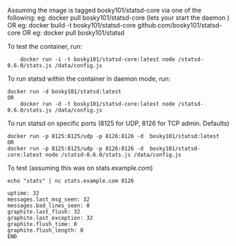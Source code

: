 Assuming the image is tagged bosky101/statsd-core via one of the following:
eg: docker pull bosky101/statsd-core (lets your start the daemon )
OR
eg: docker build -t bosky101/statsd-core github.com/bosky101/statsd-core
OR 
eg: docker pull bosky101/statsd

To test the container, run:

        docker run -i -t bosky101/statsd-core:latest node /statsd-0.6.0/stats.js /data/config.js

To run statsd within the container in daemon mode, run:

	docker run -d bosky101/statsd:latest
	OR
        docker run -d -t bosky101/statsd-core:latest node /statsd-0.6.0/stats.js /data/config.js

	
To run statsd on specific ports (8125 for UDP, 8126 for TCP admin. Defaults)

	docker run -p 8125:8125/udp -p 8126:8126 -d  bosky101/statsd:latest
	OR
	docker run -p 8125:8125/udp -p 8126:8126 -d  bosky101/statsd-core:latest node /statsd-0.6.0/stats.js /data/config.js

To test (assuming this was on stats.example.com)

	echo "stats" | nc stats.example.com 8126

	uptime: 32
	messages.last_msg_seen: 32
	messages.bad_lines_seen: 0
	graphite.last_flush: 32
	graphite.last_exception: 32
	graphite.flush_time: 0
	graphite.flush_length: 0
	END
